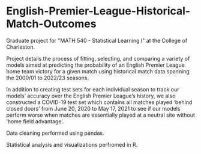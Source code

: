 # English-Premier-League-Historical-Match-Outcomes
Graduate project for "MATH 540 - Statistical Learning I" at the College of Charleston.

Project details the process of fitting, selecting, and comparing a variety of models aimed at predicting the probability of an English Premier League home team victory for a given match using historical match data spanning the 2000/01 to 2022/23 seasons. 

In addition to creating test sets for each individual season to track our models’ accuracy over the English Premier League’s history, we also constructed a COVID-19 test set which contains all matches played ‘behind closed doors’ from June 20, 2020 to May 17, 2021 to see if our models perform worse when matches are essentially played at a neutral site without ‘home field advantage’. 

Data cleaning performed using pandas. 

Statistical analysis and visualizations perfromed in R. 
